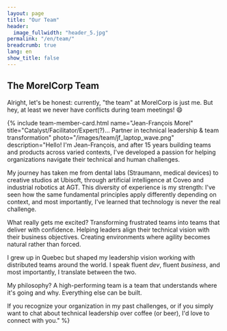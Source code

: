 ```yaml
---
layout: page
title: "Our Team"
header:
  image_fullwidth: "header_5.jpg"
permalink: "/en/team/"
breadcrumb: true
lang: en
show_title: false
---
```


## The MorelCorp Team

Alright, let's be honest: currently, "the team" at MorelCorp is just me. But hey, at least we never have conflicts during team meetings! 😄

{% include team-member-card.html
name="Jean-François Morel"
title="Catalyst/Facilitator/Expert(?)... Partner in technical leadership & team transformation"
photo="/images/team/jf_laptop_wave.png"
description="Hello! I'm Jean-François, and after 15 years building teams and products across varied contexts, I've developed a passion for helping organizations navigate their technical and human challenges.

My journey has taken me from dental labs (Straumann, medical devices) to creative studios at Ubisoft, through artificial intelligence at Coveo and industrial robotics at AGT. This diversity of experience is my strength: I've seen how the same fundamental principles apply differently depending on context, and most importantly, I've learned that technology is never the real challenge.

What really gets me excited? Transforming frustrated teams into teams that deliver with confidence. Helping leaders align their technical vision with their business objectives. Creating environments where agility becomes natural rather than forced.

I grew up in Quebec but shaped my leadership vision working with distributed teams around the world. I speak fluent _dev_, fluent _business_, and most importantly, I translate between the two.

My philosophy? A high-performing team is a team that understands where it's going and why. Everything else can be built.

If you recognize your organization in my past challenges, or if you simply want to chat about technical leadership over coffee (or beer), I'd love to connect with you."
%}
